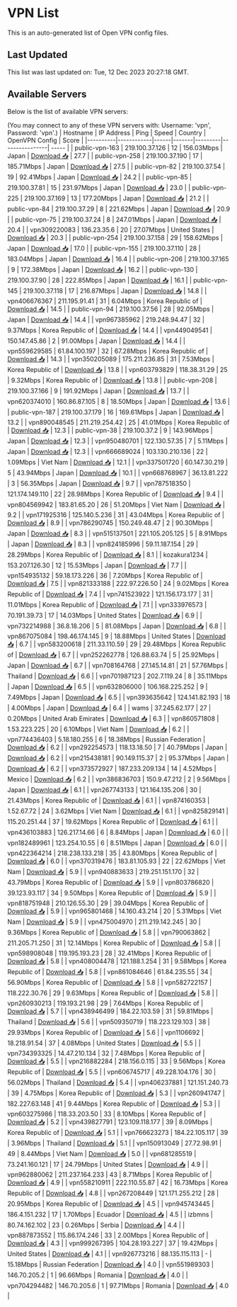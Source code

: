 # VPN List

This is an auto-generated list of Open VPN config files.

## Last Updated

This list was last updated on: Tue, 12 Dec 2023 20:27:18 GMT.

## Available Servers

Below is the list of available VPN servers:

(You may connect to any of these VPN servers with: Username: 'vpn', Password: 'vpn'.)
| Hostname | IP Address | Ping | Speed | Country | OpenVPN Config | Score |
|----------|------------|------|-------|---------|----------------| ----- |
| public-vpn-163 | 219.100.37.126 | 12 | 156.03Mbps | Japan | [Download 📥](./configs/server_0_JP.ovpn) | 27.7 |
| public-vpn-258 | 219.100.37.190 | 17 | 185.71Mbps | Japan | [Download 📥](./configs/server_1_JP.ovpn) | 27.5 |
| public-vpn-82 | 219.100.37.54 | 19 | 92.41Mbps | Japan | [Download 📥](./configs/server_2_JP.ovpn) | 24.2 |
| public-vpn-85 | 219.100.37.81 | 15 | 231.97Mbps | Japan | [Download 📥](./configs/server_3_JP.ovpn) | 23.0 |
| public-vpn-225 | 219.100.37.169 | 13 | 177.20Mbps | Japan | [Download 📥](./configs/server_4_JP.ovpn) | 21.2 |
| public-vpn-84 | 219.100.37.29 | 8 | 221.62Mbps | Japan | [Download 📥](./configs/server_5_JP.ovpn) | 20.9 |
| public-vpn-75 | 219.100.37.24 | 8 | 247.01Mbps | Japan | [Download 📥](./configs/server_6_JP.ovpn) | 20.4 |
| vpn309220083 | 136.23.35.6 | 20 | 27.07Mbps | United States | [Download 📥](./configs/server_7_US.ovpn) | 20.3 |
| public-vpn-254 | 219.100.37.158 | 29 | 158.62Mbps | Japan | [Download 📥](./configs/server_8_JP.ovpn) | 17.0 |
| public-vpn-155 | 219.100.37.110 | 28 | 183.04Mbps | Japan | [Download 📥](./configs/server_9_JP.ovpn) | 16.4 |
| public-vpn-206 | 219.100.37.165 | 9 | 172.38Mbps | Japan | [Download 📥](./configs/server_10_JP.ovpn) | 16.2 |
| public-vpn-130 | 219.100.37.90 | 28 | 222.85Mbps | Japan | [Download 📥](./configs/server_11_JP.ovpn) | 16.1 |
| public-vpn-145 | 219.100.37.118 | 17 | 216.87Mbps | Japan | [Download 📥](./configs/server_12_JP.ovpn) | 14.8 |
| vpn406676367 | 211.195.91.41 | 31 | 6.04Mbps | Korea Republic of | [Download 📥](./configs/server_13_KR.ovpn) | 14.5 |
| public-vpn-94 | 219.100.37.56 | 28 | 92.05Mbps | Japan | [Download 📥](./configs/server_14_JP.ovpn) | 14.4 |
| vpn967385962 | 219.248.94.47 | 32 | 9.37Mbps | Korea Republic of | [Download 📥](./configs/server_15_KR.ovpn) | 14.4 |
| vpn449049541 | 150.147.45.86 | 2 | 91.00Mbps | Japan | [Download 📥](./configs/server_16_JP.ovpn) | 14.4 |
| vpn559629585 | 61.84.100.197 | 32 | 67.28Mbps | Korea Republic of | [Download 📥](./configs/server_17_KR.ovpn) | 14.3 |
| vpn350205089 | 175.211.236.85 | 31 | 7.53Mbps | Korea Republic of | [Download 📥](./configs/server_18_KR.ovpn) | 13.8 |
| vpn603793829 | 118.38.31.29 | 25 | 9.32Mbps | Korea Republic of | [Download 📥](./configs/server_19_KR.ovpn) | 13.8 |
| public-vpn-208 | 219.100.37.166 | 9 | 191.92Mbps | Japan | [Download 📥](./configs/server_20_JP.ovpn) | 13.7 |
| vpn620374010 | 160.86.87.105 | 8 | 18.50Mbps | Japan | [Download 📥](./configs/server_21_JP.ovpn) | 13.6 |
| public-vpn-187 | 219.100.37.179 | 16 | 169.61Mbps | Japan | [Download 📥](./configs/server_22_JP.ovpn) | 13.2 |
| vpn890048545 | 211.219.254.42 | 25 | 41.01Mbps | Korea Republic of | [Download 📥](./configs/server_23_KR.ovpn) | 12.3 |
| public-vpn-38 | 219.100.37.2 | 9 | 143.96Mbps | Japan | [Download 📥](./configs/server_24_JP.ovpn) | 12.3 |
| vpn950480701 | 122.130.57.35 | 7 | 5.11Mbps | Japan | [Download 📥](./configs/server_25_JP.ovpn) | 12.3 |
| vpn666689024 | 103.130.210.136 | 22 | 1.09Mbps | Viet Nam | [Download 📥](./configs/server_26_VN.ovpn) | 12.1 |
| vpn337501720 | 60.147.30.219 | 5 | 43.94Mbps | Japan | [Download 📥](./configs/server_27_JP.ovpn) | 10.1 |
| vpn668768967 | 36.13.81.222 | 3 | 56.35Mbps | Japan | [Download 📥](./configs/server_28_JP.ovpn) | 9.7 |
| vpn787518350 | 121.174.149.110 | 22 | 28.98Mbps | Korea Republic of | [Download 📥](./configs/server_29_KR.ovpn) | 9.4 |
| vpn804569942 | 183.81.65.20 | 26 | 51.20Mbps | Viet Nam | [Download 📥](./configs/server_30_VN.ovpn) | 9.2 |
| vpn171925316 | 125.140.5.236 | 31 | 43.04Mbps | Korea Republic of | [Download 📥](./configs/server_31_KR.ovpn) | 8.9 |
| vpn786290745 | 150.249.48.47 | 2 | 90.30Mbps | Japan | [Download 📥](./configs/server_32_JP.ovpn) | 8.3 |
| vpn515137501 | 221.105.205.125 | 5 | 8.91Mbps | Japan | [Download 📥](./configs/server_33_JP.ovpn) | 8.3 |
| vpn824185996 | 59.11.187.154 | 29 | 28.29Mbps | Korea Republic of | [Download 📥](./configs/server_34_KR.ovpn) | 8.1 |
| kozakura1234 | 153.207.126.30 | 12 | 15.53Mbps | Japan | [Download 📥](./configs/server_35_JP.ovpn) | 7.7 |
| vpn154935132 | 59.18.173.226 | 36 | 7.20Mbps | Korea Republic of | [Download 📥](./configs/server_36_KR.ovpn) | 7.5 |
| vpn821333188 | 222.97.226.50 | 24 | 9.02Mbps | Korea Republic of | [Download 📥](./configs/server_37_KR.ovpn) | 7.4 |
| vpn741523922 | 121.156.173.177 | 31 | 11.01Mbps | Korea Republic of | [Download 📥](./configs/server_38_KR.ovpn) | 7.1 |
| vpn333976573 | 70.191.39.73 | 17 | 14.03Mbps | United States | [Download 📥](./configs/server_39_US.ovpn) | 6.9 |
| vpn732214988 | 36.8.18.206 | 5 | 81.08Mbps | Japan | [Download 📥](./configs/server_40_JP.ovpn) | 6.8 |
| vpn867075084 | 198.46.174.145 | 9 | 18.88Mbps | United States | [Download 📥](./configs/server_41_US.ovpn) | 6.7 |
| vpn583200618 | 211.33.110.59 | 29 | 29.48Mbps | Korea Republic of | [Download 📥](./configs/server_42_KR.ovpn) | 6.7 |
| vpn252262778 | 126.88.63.74 | 5 | 25.92Mbps | Japan | [Download 📥](./configs/server_43_JP.ovpn) | 6.7 |
| vpn708164768 | 27.145.14.81 | 21 | 57.76Mbps | Thailand | [Download 📥](./configs/server_44_TH.ovpn) | 6.6 |
| vpn701987123 | 202.7.119.24 | 8 | 35.11Mbps | Japan | [Download 📥](./configs/server_45_JP.ovpn) | 6.5 |
| vpn632806000 | 106.168.225.252 | 9 | 7.49Mbps | Japan | [Download 📥](./configs/server_46_JP.ovpn) | 6.5 |
| vpn393635642 | 124.141.82.193 | 18 | 4.00Mbps | Japan | [Download 📥](./configs/server_47_JP.ovpn) | 6.4 |
| wams | 37.245.62.177 | 27 | 0.20Mbps | United Arab Emirates | [Download 📥](./configs/server_48_AE.ovpn) | 6.3 |
| vpn860571808 | 1.53.223.225 | 20 | 6.10Mbps | Viet Nam | [Download 📥](./configs/server_49_VN.ovpn) | 6.2 |
| vpn774436403 | 5.18.180.255 | 6 | 18.38Mbps | Russian Federation | [Download 📥](./configs/server_50_RU.ovpn) | 6.2 |
| vpn292254573 | 118.13.18.50 | 7 | 40.79Mbps | Japan | [Download 📥](./configs/server_51_JP.ovpn) | 6.2 |
| vpn215438181 | 90.149.115.37 | 2 | 95.37Mbps | Japan | [Download 📥](./configs/server_52_JP.ovpn) | 6.2 |
| vpn373572927 | 187.233.209.134 | 14 | 4.52Mbps | Mexico | [Download 📥](./configs/server_53_MX.ovpn) | 6.2 |
| vpn386836703 | 150.9.47.212 | 2 | 9.56Mbps | Japan | [Download 📥](./configs/server_54_JP.ovpn) | 6.1 |
| vpn267743133 | 121.164.135.206 | 30 | 21.43Mbps | Korea Republic of | [Download 📥](./configs/server_55_KR.ovpn) | 6.1 |
| vpn874160353 | 1.52.67.72 | 24 | 3.62Mbps | Viet Nam | [Download 📥](./configs/server_56_VN.ovpn) | 6.1 |
| vpn825829141 | 115.20.251.44 | 37 | 19.62Mbps | Korea Republic of | [Download 📥](./configs/server_57_KR.ovpn) | 6.1 |
| vpn436103883 | 126.217.14.66 | 6 | 8.84Mbps | Japan | [Download 📥](./configs/server_58_JP.ovpn) | 6.0 |
| vpn182489961 | 123.254.10.55 | 6 | 8.51Mbps | Japan | [Download 📥](./configs/server_59_JP.ovpn) | 6.0 |
| vpn422364214 | 218.238.133.218 | 35 | 43.80Mbps | Korea Republic of | [Download 📥](./configs/server_60_KR.ovpn) | 6.0 |
| vpn370319476 | 183.81.105.93 | 22 | 22.62Mbps | Viet Nam | [Download 📥](./configs/server_61_VN.ovpn) | 5.9 |
| vpn940883633 | 219.251.151.170 | 32 | 43.79Mbps | Korea Republic of | [Download 📥](./configs/server_62_KR.ovpn) | 5.9 |
| vpn803786820 | 39.123.93.117 | 34 | 9.50Mbps | Korea Republic of | [Download 📥](./configs/server_63_KR.ovpn) | 5.9 |
| vpn818751948 | 210.126.55.30 | 29 | 39.04Mbps | Korea Republic of | [Download 📥](./configs/server_64_KR.ovpn) | 5.9 |
| vpn965801468 | 14.160.43.214 | 20 | 5.31Mbps | Viet Nam | [Download 📥](./configs/server_65_VN.ovpn) | 5.9 |
| vpn475004970 | 211.219.142.245 | 30 | 9.36Mbps | Korea Republic of | [Download 📥](./configs/server_66_KR.ovpn) | 5.8 |
| vpn790063862 | 211.205.71.250 | 31 | 12.14Mbps | Korea Republic of | [Download 📥](./configs/server_67_KR.ovpn) | 5.8 |
| vpn598908048 | 119.195.193.23 | 28 | 32.41Mbps | Korea Republic of | [Download 📥](./configs/server_68_KR.ovpn) | 5.8 |
| vpn408004478 | 121.188.1.254 | 31 | 9.58Mbps | Korea Republic of | [Download 📥](./configs/server_69_KR.ovpn) | 5.8 |
| vpn861084646 | 61.84.235.55 | 34 | 56.90Mbps | Korea Republic of | [Download 📥](./configs/server_70_KR.ovpn) | 5.8 |
| vpn582722157 | 118.222.30.76 | 29 | 9.63Mbps | Korea Republic of | [Download 📥](./configs/server_71_KR.ovpn) | 5.8 |
| vpn260930213 | 119.193.21.98 | 29 | 7.64Mbps | Korea Republic of | [Download 📥](./configs/server_72_KR.ovpn) | 5.7 |
| vpn438946499 | 184.22.103.59 | 31 | 59.81Mbps | Thailand | [Download 📥](./configs/server_73_TH.ovpn) | 5.6 |
| vpn509350719 | 118.223.129.103 | 38 | 29.93Mbps | Korea Republic of | [Download 📥](./configs/server_74_KR.ovpn) | 5.6 |
| vpn1106692 | 18.218.91.54 | 37 | 4.08Mbps | United States | [Download 📥](./configs/server_75_US.ovpn) | 5.5 |
| vpn734393325 | 14.47.210.134 | 32 | 7.48Mbps | Korea Republic of | [Download 📥](./configs/server_76_KR.ovpn) | 5.5 |
| vpn216882284 | 218.156.0.115 | 33 | 9.56Mbps | Korea Republic of | [Download 📥](./configs/server_77_KR.ovpn) | 5.5 |
| vpn606745717 | 49.228.104.176 | 30 | 56.02Mbps | Thailand | [Download 📥](./configs/server_78_TH.ovpn) | 5.4 |
| vpn406237881 | 121.151.240.73 | 39 | 4.75Mbps | Korea Republic of | [Download 📥](./configs/server_79_KR.ovpn) | 5.3 |
| vpn260941747 | 182.227.63.148 | 41 | 9.44Mbps | Korea Republic of | [Download 📥](./configs/server_80_KR.ovpn) | 5.3 |
| vpn603275986 | 118.33.203.50 | 33 | 8.10Mbps | Korea Republic of | [Download 📥](./configs/server_81_KR.ovpn) | 5.2 |
| vpn439827791 | 123.109.118.177 | 39 | 8.09Mbps | Korea Republic of | [Download 📥](./configs/server_82_KR.ovpn) | 5.1 |
| vpn766623273 | 184.22.105.117 | 39 | 3.96Mbps | Thailand | [Download 📥](./configs/server_83_TH.ovpn) | 5.1 |
| vpn150913049 | 27.72.98.91 | 49 | 8.44Mbps | Viet Nam | [Download 📥](./configs/server_84_VN.ovpn) | 5.0 |
| vpn681285519 | 73.241.160.121 | 17 | 24.79Mbps | United States | [Download 📥](./configs/server_85_US.ovpn) | 4.9 |
| vpn962880062 | 211.237.164.233 | 43 | 8.71Mbps | Korea Republic of | [Download 📥](./configs/server_86_KR.ovpn) | 4.9 |
| vpn558210911 | 222.110.55.87 | 42 | 16.73Mbps | Korea Republic of | [Download 📥](./configs/server_87_KR.ovpn) | 4.8 |
| vpn267208449 | 121.171.255.212 | 28 | 20.95Mbps | Korea Republic of | [Download 📥](./configs/server_88_KR.ovpn) | 4.5 |
| vpn945743445 | 186.4.151.232 | 17 | 1.70Mbps | Ecuador | [Download 📥](./configs/server_89_EC.ovpn) | 4.5 |
| izbmns | 80.74.162.102 | 23 | 0.26Mbps | Serbia | [Download 📥](./configs/server_90_RS.ovpn) | 4.4 |
| vpn887873552 | 115.86.174.246 | 33 | 2.00Mbps | Korea Republic of | [Download 📥](./configs/server_91_KR.ovpn) | 4.3 |
| vpn999267395 | 104.28.193.227 | 37 | 19.42Mbps | United States | [Download 📥](./configs/server_92_US.ovpn) | 4.1 |
| vpn926773216 | 88.135.115.113 | - | 15.18Mbps | Russian Federation | [Download 📥](./configs/server_93_RU.ovpn) | 4.0 |
| vpn551989303 | 146.70.205.2 | 1 | 96.66Mbps | Romania | [Download 📥](./configs/server_94_RO.ovpn) | 4.0 |
| vpn704294482 | 146.70.205.6 | 1 | 97.71Mbps | Romania | [Download 📥](./configs/server_95_RO.ovpn) | 4.0 |
